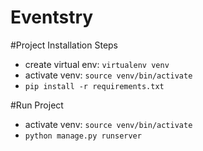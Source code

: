 # Eventstry

#Project Installation Steps
- create virtual env: `virtualenv venv`
- activate venv: `source venv/bin/activate`
- `pip install -r requirements.txt`


#Run Project
- activate venv: `source venv/bin/activate`
- `python manage.py runserver`
